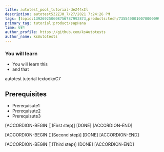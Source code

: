 ```yaml
---
title: autotest_pool_tutorial-deZ44xIl
description: autotest532ZJ0_7/27/2021 7:24:26 PM
tags: [topic:139269250608756787992873,products:tech/73554900100700000996,tutorial:experience/advanced]
primary_tag: tutorial:product/sapHana
time: 684
author_profile: https://github.com/ksAutotests
author_name: ksAutotests
---
```

### You will learn
- You will learn this
- and that

autotest tutorial textodkxC7

## Prerequisites
- Prerequisute1
- Prerequisute2
- Prerequisute3

[ACCORDION-BEGIN [](First step)]
[DONE]
[ACCORDION-END]

[ACCORDION-BEGIN [](Second step)]
[DONE]
[ACCORDION-END]

[ACCORDION-BEGIN [](Third step)]
[DONE]
[ACCORDION-END]

